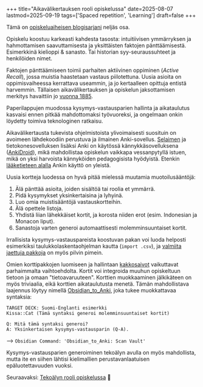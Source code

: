 +++
title="Aikavälikertauksen rooli opiskelussa"
date=2025-08-07
lastmod=2025-09-19
tags=['Spaced repetition', 'Learning']
draft=false
+++



Tämä on [opiskeluaiheisen blogisarjani](/blog/tehokas-ja-kestävä-opiskelu) neljäs osa.

Opiskelu koostuu karkeasti kahdesta tasosta: intuitiivisen ymmärryksen ja hahmottamisen saavuttamisesta ja yksittäisten faktojen pänttäämisestä.
Esimerkkinä kielioppi & sanasto.
Tai historian syy-seuraussuhteet ja henkilöiden nimet.

Faktojen pänttäämiseen toimii parhaiten aktiivinen oppiminen (*Active Recall*), jossa muistia haastetaan vastaus piilotettuna.
Uusia asioita on oppimisvaiheessa kerrattava useammin, ja jo kertaalleen opittuja entistä harvemmin.
Tällaisen aikavälikertauksen ja opiskelun jaksottamisen merkitys havaittiin jo [vuonna 1885](https://en.wikipedia.org/wiki/Hermann_Ebbinghaus).

Paperilappujen muodossa kysymys-vastausparien hallinta ja aikataulutus kasvaisi ennen pitkää mahdottomaksi työvuoreksi, ja ongelmaan onkin löydetty toimiva teknologinen ratkaisu.

Aikavälikertausta tukevista ohjelmistoista ylivoimaisesti suosituin on avoimeen lähdekoodiin perustuva ja ilmainen Anki-sovellus.
[Selaimen](https://ankiweb.net/) ja tietokonesovelluksen lisäksi Anki on käytössä kännykkäsovelluksena ([AnkiDroid](https://play.google.com/store/apps/details?id=com.ichi2.anki)), mikä mahdollistaa opiskelun vaikkapa vessanpytyllä istuen, mikä on yksi harvoista kännyköiden pedagogisista hyödyistä.
Etenkin [lääketieteen alalla](https://old.reddit.com/r/medicalschoolanki/) Ankin käyttö on yleistä.

Uusia kortteja luodessa on hyvä pitää mielessä muutamia muotoilusääntöjä:

1) Älä pänttää asioita, joiden sisältöä tai roolia et ymmärrä.
2) Pidä kysymykset yksinkertaisina ja lyhyinä.
3) Luo omia muistisääntöjä vastauskortteihin.
4) Älä opettele listoja.
5) Yhdistä liian lähekkäiset kortit, ja korosta niiden erot (esim. Indonesian ja Monacon liput).
6) Sanastoja varten generoi automaattisesti molemminsuuntaiset kortit.

Irrallisista kysymys-vastauspareista koostuvan pakan voi luoda helposti esimerkiksi taulukkolaskentaohjelman kautta (`import .csv`), ja [valmiita jaettuja pakkoja](https://ankiweb.net/shared/decks) on myös pilvin pimein.

Omien korttipakkojen luomiseen ja hallintaan [kakkosaivot](/blog/kakkosaivojen-rakentaminen) vaikuttavat parhaimmalta vaihtoehdolta.
Kortit voi integroida muuhun opiskeltuun tietoon ja omaan "tietoavaruuteen".
Korttien muokkaaminen jälkikäteen on myös triviaalia, eikä korttien aikataulutusta menetä.
Tämän mahdollistava laajennus löytyy nimellä [Obsidian_to_Anki](https://github.com/ObsidianToAnki/), joka tukee muokkattavaa syntaksia:

```
TARGET DECK: Suomi-Englanti esimerkki
Kissa::Cat (Tämä syntaksi generoi molemminsuuntaiset kortit)

Q: Mitä tämä syntaksi generoi?
A: Yksinkertaisen kysymys-vastausparin (Q-A).
```

--> `Obsidian Command: 'Obsidian_to_Anki: Scan Vault'`

Kysymys-vastausparien generoiminen tekoälyn avulla on myös mahdollista, mutta ite en siihen lähtisi kielimallien perustavanlaatuisen epäluotettavuuden vuoksi.

Seuraavaksi: [Tekoälyn rooli opiskelussa](/blog/tekoälyn-rooli-opiskelussa) 🚧 

